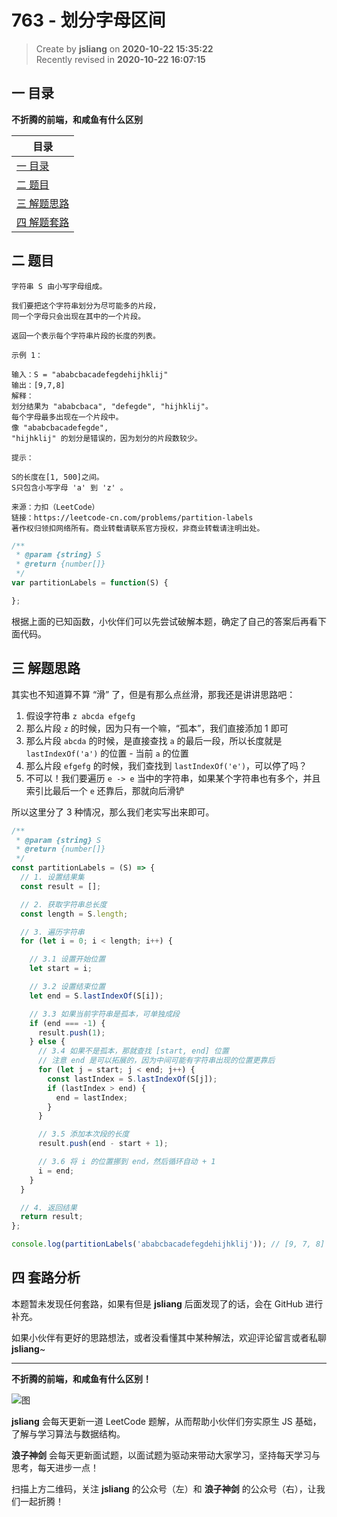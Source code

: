 763 - 划分字母区间
===

> Create by **jsliang** on **2020-10-22 15:35:22**  
> Recently revised in **2020-10-22 16:07:15**

<!-- 目录开始 -->
## 一 目录

**不折腾的前端，和咸鱼有什么区别**

| 目录 |
| --- |
| [一 目录](#chapter-one) |
| [二 题目](#chapter-two) |
| [三 解题思路](#chapter-three) |
| [四 解题套路](#chapter-four) |
<!-- 目录结束 -->

## 二 题目



```
字符串 S 由小写字母组成。

我们要把这个字符串划分为尽可能多的片段，
同一个字母只会出现在其中的一个片段。

返回一个表示每个字符串片段的长度的列表。

示例 1：

输入：S = "ababcbacadefegdehijhklij"
输出：[9,7,8]
解释：
划分结果为 "ababcbaca", "defegde", "hijhklij"。
每个字母最多出现在一个片段中。
像 "ababcbacadefegde",
"hijhklij" 的划分是错误的，因为划分的片段数较少。

提示：

S的长度在[1, 500]之间。
S只包含小写字母 'a' 到 'z' 。

来源：力扣（LeetCode）
链接：https://leetcode-cn.com/problems/partition-labels
著作权归领扣网络所有。商业转载请联系官方授权，非商业转载请注明出处。
```

```js
/**
 * @param {string} S
 * @return {number[]}
 */
var partitionLabels = function(S) {

};
```

根据上面的已知函数，小伙伴们可以先尝试破解本题，确定了自己的答案后再看下面代码。

## 三 解题思路



其实也不知道算不算 “滑” 了，但是有那么点丝滑，那我还是讲讲思路吧：

1. 假设字符串 `z abcda efgefg`
2. 那么片段 `z` 的时候，因为只有一个嘛，“孤本”，我们直接添加 1 即可
2. 那么片段 `abcda` 的时候，是直接查找 `a` 的最后一段，所以长度就是 `lastIndexOf('a')` 的位置 - 当前 `a` 的位置
3. 那么片段 `efgefg` 的时候，我们查找到 `lastIndexOf('e')`，可以停了吗？
4. 不可以！我们要遍历 `e -> e` 当中的字符串，如果某个字符串也有多个，并且索引比最后一个 `e` 还靠后，那就向后滑铲

所以这里分了 3 种情况，那么我们老实写出来即可。

```js
/**
 * @param {string} S
 * @return {number[]}
 */
const partitionLabels = (S) => {
  // 1. 设置结果集
  const result = [];

  // 2. 获取字符串总长度
  const length = S.length;

  // 3. 遍历字符串
  for (let i = 0; i < length; i++) {

    // 3.1 设置开始位置
    let start = i;

    // 3.2 设置结束位置
    let end = S.lastIndexOf(S[i]);

    // 3.3 如果当前字符串是孤本，可单独成段
    if (end === -1) {
      result.push(1);
    } else {
      // 3.4 如果不是孤本，那就查找 [start, end] 位置
      // 注意 end 是可以拓展的，因为中间可能有字符串出现的位置更靠后
      for (let j = start; j < end; j++) {
        const lastIndex = S.lastIndexOf(S[j]);
        if (lastIndex > end) {
          end = lastIndex;
        }
      }

      // 3.5 添加本次段的长度
      result.push(end - start + 1);

      // 3.6 将 i 的位置挪到 end，然后循环自动 + 1
      i = end;
    }
  }

  // 4. 返回结果
  return result;
};

console.log(partitionLabels('ababcbacadefegdehijhklij')); // [9, 7, 8]
```

## 四 套路分析



本题暂未发现任何套路，如果有但是 **jsliang** 后面发现了的话，会在 GitHub 进行补充。

如果小伙伴有更好的思路想法，或者没看懂其中某种解法，欢迎评论留言或者私聊 **jsliang**~

---

**不折腾的前端，和咸鱼有什么区别！**

![图](https://github.com/LiangJunrong/document-library/blob/master/public-repertory/img/z-index-small.png?raw=true)

**jsliang** 会每天更新一道 LeetCode 题解，从而帮助小伙伴们夯实原生 JS 基础，了解与学习算法与数据结构。

**浪子神剑** 会每天更新面试题，以面试题为驱动来带动大家学习，坚持每天学习与思考，每天进步一点！

扫描上方二维码，关注 **jsliang** 的公众号（左）和 **浪子神剑** 的公众号（右），让我们一起折腾！

